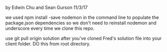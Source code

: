 by Edwin Chu and Sean Gurson
11/3/17 

we used npm install -save nodemon in the command line to populate the package.json dependencies so we don't need to reinstall nodemon and underscore every time we clone this repo. 

use git pull origin solution after you've cloned Fred's solution file into your client folder. DO this from root directory. 